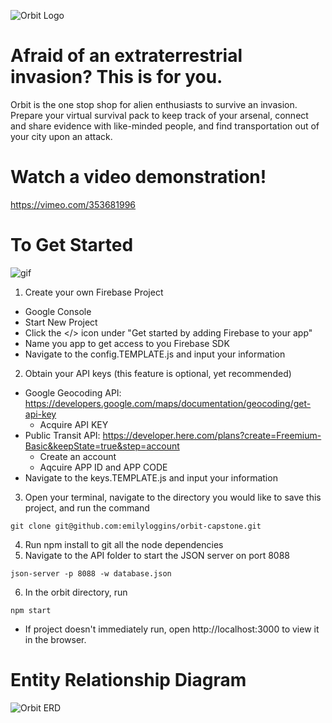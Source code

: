 ![Orbit Logo](https://github.com/emilyloggins/orbit-capstone/blob/master/src/img/logo/OrbitLogo1.png?raw=true "Orbit Logo")
# Afraid of an extraterrestrial invasion? This is for you.
Orbit is the one stop shop for alien enthusiasts to survive an invasion. Prepare your virtual survival pack to keep track of your arsenal, connect and share evidence with like-minded people, and find transportation out of your city upon an attack.

# Watch a video demonstration!
https://vimeo.com/353681996

# To Get Started
![gif](https://media.giphy.com/media/eKPFMehGvHFNkCYPmU/giphy.gif)

1. Create your own Firebase Project
* Google Console
* Start New Project
* Click the </> icon under "Get started by adding Firebase to your app"
* Name you app to get access to you Firebase SDK
* Navigate to the config.TEMPLATE.js and input your information
2. Obtain your API keys 
(this feature is optional, yet recommended)
* Google Geocoding API: https://developers.google.com/maps/documentation/geocoding/get-api-key
  * Acquire API KEY
* Public Transit API: https://developer.here.com/plans?create=Freemium-Basic&keepState=true&step=account
  * Create an account
  * Aqcuire APP ID and APP CODE
* Navigate to the keys.TEMPLATE.js and input your information

3. Open your terminal, navigate to the directory you would like to save this project, and run the command

```git clone git@github.com:emilyloggins/orbit-capstone.git```

4. Run npm install to git all the node dependencies
5. Navigate to the API folder to start the JSON server on port 8088

  ``json-server -p 8088 -w database.json``
  
6. In the orbit directory, run 

```npm start```
* If project doesn't immediately run, open http://localhost:3000 to view it in the browser.

# Entity Relationship Diagram
![Orbit ERD](https://github.com/emilyloggins/orbit-capstone/blob/master/src/img/ERD.png)
